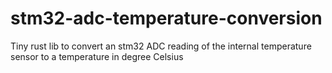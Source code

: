 # stm32-adc-temperature-conversion
Tiny rust lib to convert an stm32 ADC reading of the internal temperature sensor to a temperature in degree Celsius
